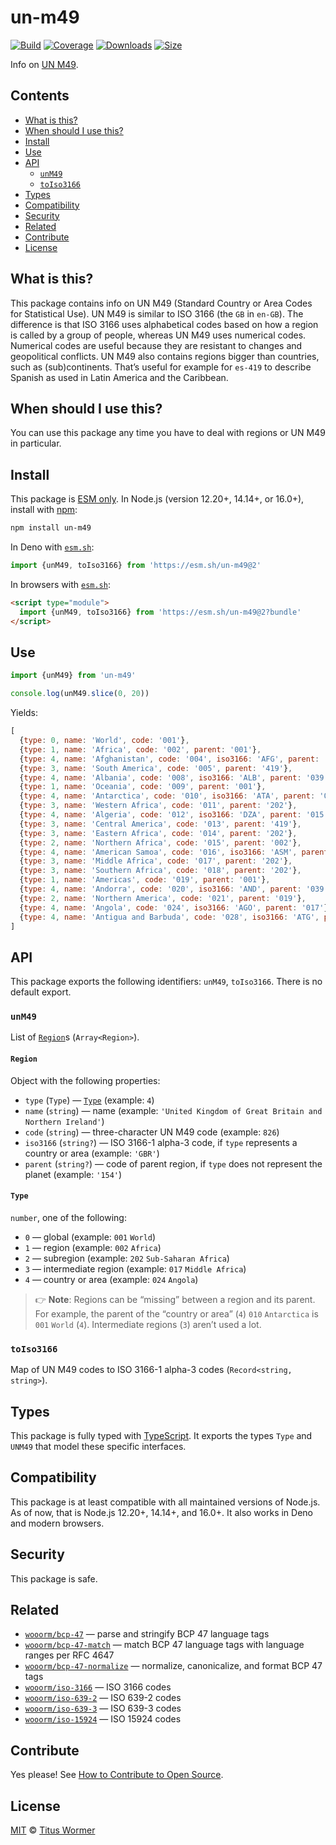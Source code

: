 # un-m49

[![Build][build-badge]][build]
[![Coverage][coverage-badge]][coverage]
[![Downloads][downloads-badge]][downloads]
[![Size][size-badge]][size]

Info on [UN M49][m49].

## Contents

*   [What is this?](#what-is-this)
*   [When should I use this?](#when-should-i-use-this)
*   [Install](#install)
*   [Use](#use)
*   [API](#api)
    *   [`unM49`](#unm49)
    *   [`toIso3166`](#toiso3166)
*   [Types](#types)
*   [Compatibility](#compatibility)
*   [Security](#security)
*   [Related](#related)
*   [Contribute](#contribute)
*   [License](#license)

## What is this?

This package contains info on UN M49 (Standard Country or Area Codes for
Statistical Use).
UN M49 is similar to ISO 3166 (the `GB` in `en-GB`).
The difference is that ISO 3166 uses alphabetical codes based on how a region is
called by a group of people, whereas UN M49 uses numerical codes.
Numerical codes are useful because they are resistant to changes and
geopolitical conflicts.
UN M49 also contains regions bigger than countries, such as (sub)continents.
That’s useful for example for `es-419` to describe Spanish as used in Latin
America and the Caribbean.

## When should I use this?

You can use this package any time you have to deal with regions or UN M49 in
particular.

## Install

This package is [ESM only][esm].
In Node.js (version 12.20+, 14.14+, or 16.0+), install with [npm][]:

```sh
npm install un-m49
```

In Deno with [`esm.sh`][esmsh]:

```js
import {unM49, toIso3166} from 'https://esm.sh/un-m49@2'
```

In browsers with [`esm.sh`][esmsh]:

```html
<script type="module">
  import {unM49, toIso3166} from 'https://esm.sh/un-m49@2?bundle'
</script>
```

## Use

```js
import {unM49} from 'un-m49'

console.log(unM49.slice(0, 20))
```

Yields:

```js
[
  {type: 0, name: 'World', code: '001'},
  {type: 1, name: 'Africa', code: '002', parent: '001'},
  {type: 4, name: 'Afghanistan', code: '004', iso3166: 'AFG', parent: '034'},
  {type: 3, name: 'South America', code: '005', parent: '419'},
  {type: 4, name: 'Albania', code: '008', iso3166: 'ALB', parent: '039'},
  {type: 1, name: 'Oceania', code: '009', parent: '001'},
  {type: 4, name: 'Antarctica', code: '010', iso3166: 'ATA', parent: '001'},
  {type: 3, name: 'Western Africa', code: '011', parent: '202'},
  {type: 4, name: 'Algeria', code: '012', iso3166: 'DZA', parent: '015'},
  {type: 3, name: 'Central America', code: '013', parent: '419'},
  {type: 3, name: 'Eastern Africa', code: '014', parent: '202'},
  {type: 2, name: 'Northern Africa', code: '015', parent: '002'},
  {type: 4, name: 'American Samoa', code: '016', iso3166: 'ASM', parent: '061'},
  {type: 3, name: 'Middle Africa', code: '017', parent: '202'},
  {type: 3, name: 'Southern Africa', code: '018', parent: '202'},
  {type: 1, name: 'Americas', code: '019', parent: '001'},
  {type: 4, name: 'Andorra', code: '020', iso3166: 'AND', parent: '039'},
  {type: 2, name: 'Northern America', code: '021', parent: '019'},
  {type: 4, name: 'Angola', code: '024', iso3166: 'AGO', parent: '017'},
  {type: 4, name: 'Antigua and Barbuda', code: '028', iso3166: 'ATG', parent: '029'}
]
```

## API

This package exports the following identifiers: `unM49`, `toIso3166`.
There is no default export.

### `unM49`

List of [`Region`][region]s (`Array<Region>`).

#### `Region`

Object with the following properties:

*   `type` (`Type`)
    — [`Type`][type]
    (example: `4`)
*   `name` (`string`)
    — name
    (example: `'United Kingdom of Great Britain and Northern Ireland'`)
*   `code` (`string`)
    — three-character UN M49 code
    (example: `826`)
*   `iso3166` (`string?`)
    — ISO 3166-1 alpha-3 code, if `type` represents a country or area
    (example: `'GBR'`)
*   `parent` (`string?`)
    — code of parent region, if `type` does not represent the planet
    (example: `'154'`)

#### `Type`

`number`, one of the following:

*   `0` — global (example: `001` `World`)
*   `1` — region (example: `002` `Africa`)
*   `2` — subregion (example: `202` `Sub-Saharan Africa`)
*   `3` — intermediate region (example: `017` `Middle Africa`)
*   `4` — country or area (example: `024` `Angola`)

> 👉 **Note**: Regions can be “missing” between a region and its parent.
> For example, the parent of the “country or area” (`4`) `010` `Antarctica` is
> `001` `World` (`4`).
> Intermediate regions (`3`) aren’t used a lot.

### `toIso3166`

Map of UN M49 codes to ISO 3166-1 alpha-3 codes (`Record<string, string>`).

## Types

This package is fully typed with [TypeScript][].
It exports the types `Type` and `UNM49` that model these specific interfaces.

## Compatibility

This package is at least compatible with all maintained versions of Node.js.
As of now, that is Node.js 12.20+, 14.14+, and 16.0+.
It also works in Deno and modern browsers.

## Security

This package is safe.

## Related

*   [`wooorm/bcp-47`](https://github.com/wooorm/bcp-47)
    — parse and stringify BCP 47 language tags
*   [`wooorm/bcp-47-match`](https://github.com/wooorm/bcp-47-match)
    — match BCP 47 language tags with language ranges per RFC 4647
*   [`wooorm/bcp-47-normalize`](https://github.com/wooorm/bcp-47-normalize)
    — normalize, canonicalize, and format BCP 47 tags
*   [`wooorm/iso-3166`](https://github.com/wooorm/iso-3166)
    — ISO 3166 codes
*   [`wooorm/iso-639-2`](https://github.com/wooorm/iso-639-2)
    — ISO 639-2 codes
*   [`wooorm/iso-639-3`](https://github.com/wooorm/iso-639-3)
    — ISO 639-3 codes
*   [`wooorm/iso-15924`](https://github.com/wooorm/iso-15924)
    — ISO 15924 codes

## Contribute

Yes please!
See [How to Contribute to Open Source][contribute].

## License

[MIT][license] © [Titus Wormer][author]

<!-- Definition -->

[build-badge]: https://github.com/wooorm/un-m49/workflows/main/badge.svg

[build]: https://github.com/wooorm/un-m49/actions

[coverage-badge]: https://img.shields.io/codecov/c/github/wooorm/un-m49.svg

[coverage]: https://codecov.io/github/wooorm/un-m49

[downloads-badge]: https://img.shields.io/npm/dm/un-m49.svg

[downloads]: https://www.npmjs.com/package/un-m49

[size-badge]: https://img.shields.io/bundlephobia/minzip/un-m49.svg

[size]: https://bundlephobia.com/result?p=un-m49

[npm]: https://docs.npmjs.com/cli/install

[esmsh]: https://esm.sh

[license]: license

[author]: https://wooorm.com

[esm]: https://gist.github.com/sindresorhus/a39789f98801d908bbc7ff3ecc99d99c

[typescript]: https://www.typescriptlang.org

[contribute]: https://opensource.guide/how-to-contribute/

[m49]: https://unstats.un.org/unsd/methodology/m49/

[region]: #region

[type]: #type
